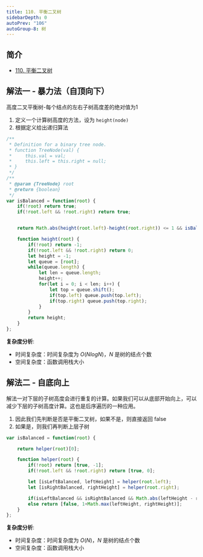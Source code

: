 ```yaml
---
title: 110. 平衡二叉树
sidebarDepth: 0
autoPrev: "106"
autoGroup-8: 树
---
```

## 简介
- [110. 平衡二叉树](https://leetcode-cn.com/problems/balanced-binary-tree/)

## 解法一 - 暴力法（自顶向下）
高度二叉平衡树-每个结点的左右子树高度差的绝对值为1

1. 定义一个计算树高度的方法，设为 `height(node)`
2. 根据定义给出递归算法

```javascript
/**
 * Definition for a binary tree node.
 * function TreeNode(val) {
 *     this.val = val;
 *     this.left = this.right = null;
 * }
 */
/**
 * @param {TreeNode} root
 * @return {boolean}
 */
var isBalanced = function(root) {
    if(!root) return true;
    if(!root.left && !root.right) return true;


    return Math.abs(height(root.left)-height(root.right)) <= 1 && isBalanced(root.left) && isBalanced(root.right);

    function height(root) {
        if(!root) return -1;
        if(!root.left && !root.right) return 0;
        let height = -1;
        let queue = [root];
        while(queue.length) {
            let len = queue.length;
            height++;
            for(let i = 0; i < len; i++) {
                let top = queue.shift();
                if(top.left) queue.push(top.left);
                if(top.right) queue.push(top.right);
            }
        }
        return height;
    }
};
```
**复杂度分析**:
- 时间复杂度：时间复杂度为 $O(NlogN)$，$N$ 是树的结点个数
- 空间复杂度：函数调用栈大小

## 解法二 - 自底向上
解法一对下层的子树高度会进行重复的计算。如果我们可以从底部开始向上，可以减少下层的子树高度计算。这也是后序遍历的一种应用。
1. 因此我们先判断是否是平衡二叉树，如果不是，则直接返回 false
2. 如果是，则我们再判断上层子树

```javascript
var isBalanced = function(root) {

    return helper(root)[0];

    function helper(root) {
        if(!root) return [true, -1];
        if(!root.left && !root.right) return [true, 0];

        let [isLeftBalanced, leftHeight] = helper(root.left);
        let [isRightBalanced, rightHeight] = helper(root.right);

        if(isLeftBalanced && isRightBalanced && Math.abs(leftHeight - rightHeight) < 2) return [true, 1+Math.max(leftHeight, rightHeight)];
        else return [false, 1+Math.max(leftHeight, rightHeight)];
    }
};
```
**复杂度分析**:
- 时间复杂度：时间复杂度为 $O(N)$，$N$ 是树的结点个数
- 空间复杂度：函数调用栈大小